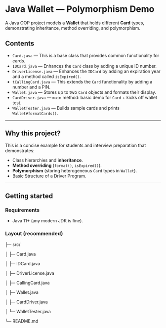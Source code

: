 # Java Wallet — Polymorphism Demo

A Java OOP project models a **Wallet** that holds different **Card** types, demonstrating inheritance, method overriding, and polymorphism.

## Contents

- `Card.java` — This is a base class that provides common functionality for cards.
- `IDCard.java` — Enhances the `Card` class by adding a unique ID number.
- `DriverLicense.java` — Enhances the `IDCard` by adding an expiration year and a method called `isExpired()`.
- `tCallingCard.java` — This extends the `Card` functionality by adding a number and a PIN.
- `Wallet.java` — Stores up to two `Card` objects and formats their display. 
- `CardDriver.java` — `main` method: basic demo for `Card` + kicks off wallet test.
- `WalletTester.java` — Builds sample cards and prints `Wallet#formatCards()`.

---

## Why this project?

This is a concise example for students and interview preparation that demonstrates:
- Class hierarchies and **inheritance**.
- **Method overriding** (`format()`, `isExpired()`).
- **Polymorphism** (storing heterogeneous `Card` types in `Wallet`).
- Basic Structure of a Driver Program.

---

## Getting started

### Requirements
- Java 11+ (any modern JDK is fine).

### Layout (recommended)

├─ src/

│ ├─ Card.java

│ ├─ IDCard.java

│ ├─ DriverLicense.java

│ ├─ CallingCard.java

│ ├─ Wallet.java

│ ├─ CardDriver.java

│ └─ WalletTester.java

└─ README.md
